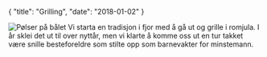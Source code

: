 {
    "title": "Grilling",
    "date": "2018-01-02"
}

![Pølser på bålet](/img/2018-01-02_001.jpg)
Vi starta en tradisjon i fjor med å gå ut og grille i romjula. I år sklei det ut til over nyttår, men vi klarte å komme oss ut en tur takket være snille besteforeldre som stilte opp som barnevakter for minstemann.
<!--more-->